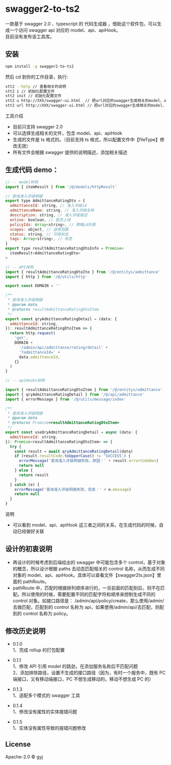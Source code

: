 # swagger2-to-ts2

>

一款基于 swagger 2.0 、typescript 的 代码生成器 ，借助这个软件包，可以生成一个访问 swagger api 对应的 model、api、apiHook。<br/>
目前没有发布该工具库。

## 安装

```bash
npm install -g swagger2-to-ts2
```

然后 cd 到你的工作目录，执行:

```bash
stt2 --help // 查看相关的说明
stt2 i // 初始化配置文件
stt2 init // 初始化配置文件
stt2 u http://XXX/swagger-ui.html  // 把url对应的swagger生成相关的model、api、apiHook。
stt2 url http://XXX/swagger-ui.html // 把url对应的swagger生成相关的model、api、apiHook。
```

工具介绍

- 目前只支持 swagger 2.0
- 可以选择生成相关的文件，包含 model、api、apiHook
- 生成的文件是 ts 格式的。（目前支持 ts 格式，所以配置文件中【fileType】修改无效）
- 所有文件会根据 swagger 提供的说明描述，添加相关描述

## 生成代码 demo：

```javascript
// -- model样例
import { itemResult } from '/@/models/httpResult'

// 查询准入评级明细
export type AdmittanceRatingDto = {
  admittanceId: string, // 准入评级id
  admittanceName: string, // 准入评级名称
  description: string, // 准入评级描述
  online: boolean, // 是否上线
  policyIds: Array<string>, // 策略id列表
  scopes: object, // 适用范围
  status: string, // 可用状态
  tags: Array<string>, // 标签
}
export type resultAdmittanceRatingDtoInfo = Promise<
  itemResult<AdmittanceRatingDto>
>

// -- API样例
import { resultAdmittanceRatingDtoIte } from '/@/entitys/admittance'
import { http } from '/@/utils/http'

export const DOMAIN = ''

/**
 * 查询准入评级明细
 * @param data
 * @returns resultAdmittanceRatingDtoItem
 */
export const qryAdmittanceRatingDetail = (data: {
  admittanceId: string,
}): resultAdmittanceRatingDtoItem => {
  return http.request(
    'get',
    DOMAIN +
      '/admin/api/admittance/rating/detail' +
      '?admittanceId=' +
      data.admittanceId,
    {}
  )
}

// -- apiHooks样例

import { resultAdmittanceRatingDtoItem } from '/@/entitys/admittance'
import { qryAdmittanceRatingDetail } from '/@/api/admittance'
import { errorMessage } from '/@/utils/message/index'

/**
 * 查询准入评级明细
 * @param data
 * @returns Promise<resultAdmittanceRatingDtoItem>
 */
export const useQryAdmittanceRatingDetail = async (data: {
  admittanceId: string,
}): Promise<resultAdmittanceRatingDtoItem> => {
  try {
    const result = await qryAdmittanceRatingDetail(data)
    if (result.resultCode.toUpperCase() != 'SUCCESS') {
      errorMessage('查询准入评级明细失败，原因：' + result.errorCodeDes)
      return null
    } else {
      return result
    }
  } catch (e) {
    errorMessage('查询准入评级明细失败，信息：' + e.message)
    return null
  }
}
```

说明

- 可以看到 model、api、apiHook 这三者之间的关系，在生成代码的时候，自动已经做好关联

## 设计的初衷说明

- 再设计的时候考虑到后端给出的 swagger 中可能包含多个 control，基于对象的概念，所以设计根据 paths 去动态匹配相关的 control 名称，从而生成不同对象的 model、api、apiHook。具体可以查看文件【swagger2ts.json】里面的 pathRoute。
- pathRoute 中，匹配时根据排列顺序进行的，一旦前面的匹配到后，则不在匹配。所以使用的时候，需要配置不同的匹配字符和顺序来控制生成不同的 control 对象。如接口路径是： /admin/api/policy/create，那么使用/admin/去做匹配，匹配到的 control 名称为 api，如果使用/admin/api/去匹配，则配到的 control 名称为 policy。

## 修改历史说明

- 0.1.0 <br/>
  1、完成 rollup 的打包配置<br/>

- 0.1.1 <br/>
  1、修改 API 引用 model 的路劲，在添加服务名称后不匹配问题<br/>
  2、添加排除路径，设置不生成的接口路径（因为，有时一个服务中，既有 PC 端接口，又有移动端接口，PC 不想生成移动的，移动不想生成 PC 的）<br/>

- 0.1.3 <br/>
  1、适配多个模式的 swagger 工具<br/>

- 0.1.4 <br/>
  1、修改没有属性的实体报错问题<br/>

- 0.1.5 <br/>
  1、实体没有属性导致的报错问题修改<br/>

## License

Apache-2.0 © [gyj]()
